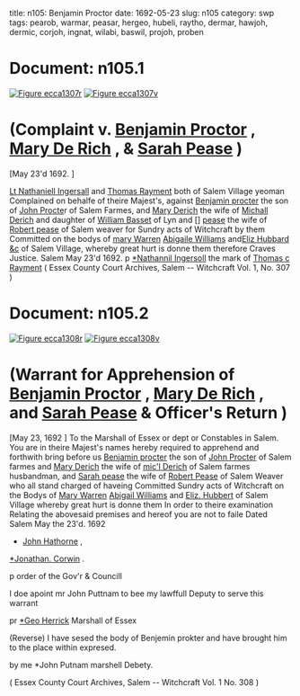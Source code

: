 title: n105: Benjamin Proctor
date: 1692-05-23
slug: n105
category: swp
tags: pearob, warmar, peasar, hergeo, hubeli, raytho, dermar, hawjoh, dermic, corjoh, ingnat, wilabi, baswil, projoh, proben




# Document: n105.1

<a href="archives/ecca/large/ecca1307r.jpg" class="jqueryLightbox">![Figure ecca1307r](archives/ecca/thumb/ecca1307r.jpg)</a>
<a href="archives/ecca/large/ecca1307v.jpg" class="jqueryLightbox">![Figure ecca1307v](archives/ecca/thumb/ecca1307v.jpg)</a>

# (Complaint v. [Benjamin Proctor](/tag/proben.html) , [Mary De Rich](/tag/dermar.html) , & [Sarah Pease](/tag/peasar.html) )

[May 23'd 1692. ]

[Lt Nathaniell Ingersall](/tag/ingnat.html) and [Thomas Rayment](/tag/raytho.html) both of Salem Village yeoman Complained on behalfe of theire Majest's, against [Benjamin procter](/tag/proben.html) the son of [John Procte](/tag/projoh.html)r of Salem Farmes, and [Mary Derich](/tag/dermar.html) the wife of [Michall Derich](/tag/dermic.html) and daughter of [William Basset](/tag/baswil.html) of Lyn and [] [pease](/tag/peasar.html) the wife of [Robert pease](/tag/pearob.html) of Salem weaver for Sundry acts of Witchcraft by them Committed on the bodys of [mary Warren](/tag/warmar.html) [Abigaile Williams](/tag/wilabi.html) and[Eliz Hubbard &c](/tag/hubeli.html) of Salem Village, whereby great hurt is donne them therefore Craves Justice.
Salem  May 23'd 1692.  p [*Nathannil Ingersoll](/tag/ingnat.html) the mark of [Thomas c Rayment](/tag/raytho.html) ( Essex County Court Archives, Salem -- Witchcraft Vol. 1, No. 307 )

# Document: n105.2

<a href="archives/ecca/large/ecca1308r.jpg" class="jqueryLightbox">![Figure ecca1308r](archives/ecca/thumb/ecca1308r.jpg)</a>
<a href="archives/ecca/large/ecca1308v.jpg" class="jqueryLightbox">![Figure ecca1308v](archives/ecca/thumb/ecca1308v.jpg)</a>

# (Warrant for Apprehension of [Benjamin Proctor](/tag/proben.html) , [Mary De Rich](/tag/dermar.html) , and [Sarah Pease](/tag/peasar.html) & Officer's Return )
[May 23, 1692 ] To the Marshall of Essex or dept or Constables  in Salem. 
You are in theire Majest's names hereby required to apprehend and forthwith bring before us [Benjamin procter](/tag/proben.html) the son of [John Procter](/tag/projoh.html) of Salem farmes and [Mary Derich](/tag/dermar.html) the wife of [mic'l Derich](/tag/dermic.html) of Salem farmes husbandman, and [Sarah pease](/tag/peasar.html) the wife of [Robert Pease](/tag/pearob.html) of Salem Weaver who all stand charged of haveing Committed Sundry acts of Witchcraft on the Bodys of [Mary Warren](/tag/warmar.html) [Abigail Williams](/tag/wilabi.html) and [Eliz. Hubbert](/tag/hubeli.html) of Salem Village whereby great hurt is donne them In  order to theire examination Relating the abovesaid premises and hereof you are not to faile Dated Salem May the 23'd. 1692 

* [John Hathorne](/tag/hawjoh.html) ,

[*Jonathan. Corwin](/tag/corjoh.html) .

p order of the Gov'r & Councill 

I doe apoint mr John Puttnam to bee my lawffull Deputy to serve this warrant 

pr [*Geo Herrick](/tag/hergeo.html) Marshall of Essex

(Reverse) I have sesed the body of Benjemin prokter and have brought him to the place within expresed. 

by me *John Putnam marshell Debety. 

( Essex County Court Archives, Salem -- Witchcraft Vol. 1 No. 308 )
